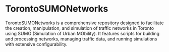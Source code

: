 # TorontoSUMONetworks
TorontoSUMONetworks is a comprehensive repository designed to facilitate the creation, manipulation, and simulation of traffic networks in Toronto using SUMO (Simulation of Urban MObility). It features scripts for building and processing networks, managing traffic data, and running simulations with extensive configurability.
